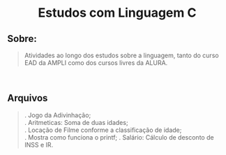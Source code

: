 <h1 align="center">Estudos com Linguagem C</h1>

<h2>Sobre:</h2>

> Atividades ao longo dos estudos sobre a linguagem, tanto do curso EAD da AMPLI como dos cursos livres da ALURA. 

</br>

<h2>Arquivos</h2>

> . Jogo da Adivinhação;</br>
. Aritmeticas: Soma de duas idades;</br>
. Locação de Filme conforme a classificação de idade;</br>
. Mostra como funciona o printf;
. Salário: Cálculo de desconto de INSS e IR.

